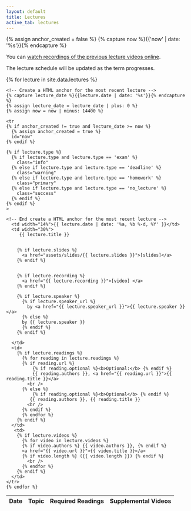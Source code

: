 ```yaml
---
layout: default
title: Lectures
active_tab: lectures
---
```


<!-- Create a HTML anchor for the most recent lecture -->
{% assign anchor_created = false %}
{% capture now %}{{'now' | date: '%s'}}{% endcapture %}
<!-- End create a HTML anchor for the most recent lecture -->


<div class="alert alert-info">
You can <a href="https://upenn.hosted.panopto.com/Panopto/Pages/Sessions/List.aspx?folderID=5ea6b718-7bb4-4019-880a-aa7f010f88d1">watch recordings of the previous lecture videos online</a>.
</div>

The lecture schedule will be updated as the term progresses. 

<table class="table table-striped">
  <thead>
    <tr>
      <th>Date</th> 
      <th>Topic</th>
      <th>Required Readings</th>
      <th>Supplemental Videos</th>
    </tr>
  </thead>
  <tbody>
    {% for lecture in site.data.lectures %}

    <!-- Create a HTML anchor for the most recent lecture -->
    {% capture lecture_date %}{{lecture.date | date: '%s'}}{% endcapture %}
    {% assign lecture_date = lecture_date | plus: 0 %}
    {% assign now = now | minus: 14400 %}

    <tr
    {% if anchor_created != true and lecture_date >= now %}
      {% assign anchor_created = true %}
      id="now" 
    {% endif %}
    
    {% if lecture.type %}
      {% if lecture.type and lecture.type == 'exam' %}
        class="info" 
      {% else if lecture.type and lecture.type == 'deadline' %}
        class="warning"
      {% else if lecture.type and lecture.type == 'homework' %}
        class="primary"
      {% else if lecture.type and lecture.type == 'no_lecture' %}
        class="success"
      {% endif %}
    {% endif %}
    >

    <!-- End create a HTML anchor for the most recent lecture -->
      <td width="14%">{{ lecture.date | date: '%a, %b %-d, %Y' }}</td>
      <td width="30%">
         {{ lecture.title }} 


        {% if lecture.slides %}
          <a href="assets/slides/{{ lecture.slides }}">[slides]</a>
        {% endif %}


        {% if lecture.recording %}
          <a href="{{ lecture.recording }}">[video] </a>
        {% endif %}

	    {% if lecture.speaker %}
          {% if lecture.speaker_url %}
            by <a href="{{ lecture.speaker_url }}">{{ lecture.speaker }}</a> 
          {% else %} 
          by {{ lecture.speaker }}
          {% endif %}
	    {% endif %}

      </td>
      <td>
        {% if lecture.readings %} 
          {% for reading in lecture.readings %}
          {% if reading.url %}
              {% if reading.optional %}<b>Optional:</b> {% endif %}
              {{ reading.authors }}, <a href="{{ reading.url }}">{{ reading.title }}</a> 
            <br />
          {% else %}
              {% if reading.optional %}<b>Optional</b> {% endif %}
             {{ reading.authors }}, {{ reading.title }} 
            <br />
          {% endif %}
          {% endfor %}
        {% endif %}
      </td>
       <td>
        {% if lecture.videos %} 
          {% for video in lecture.videos %}
          {% if video.authors %} {{ video.authors }}, {% endif %}
          <a href="{{ video.url }}">{{ video.title }}</a> 
          {% if video.length %} ({{ video.length }}) {% endif %}
            <br />
          {% endfor %}
        {% endif %}
      </td>
    </tr>
    {% endfor %}
    
  </tbody>
</table>

